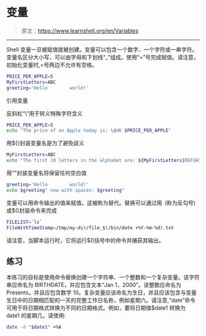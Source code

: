 # 变量

> 原文：<https://www.learnshell.org/en/Variables>

* * *

Shell 变量一旦被赋值就被创建。变量可以包含一个数字、一个字符或一串字符。变量名区分大小写，可以由字母和下划线“_”组成。使用“=”号完成赋值。请注意，初始化变量时,=号两边不允许有空格。

```sh
PRICE_PER_APPLE=5
MyFirstLetters=ABC
greeting='Hello        world!' 
```

引用变量

反斜杠“\”用于转义特殊字符含义

```sh
PRICE_PER_APPLE=5
echo "The price of an Apple today is: \$HK $PRICE_PER_APPLE" 
```

用${}封装变量名是为了避免歧义

```sh
MyFirstLetters=ABC
echo "The first 10 letters in the alphabet are: ${MyFirstLetters}DEFGHIJ" 
```

用""封装变量名将保留任何空白值

```sh
greeting='Hello        world!'
echo $greeting" now with spaces: $greeting" 
```

变量可以用命令输出的值来赋值。这被称为替代。替换可以通过用` `(称为反勾号)或$()封装命令来完成

```sh
FILELIST=`ls`
FileWithTimeStamp=/tmp/my-dir/file_$(/bin/date +%Y-%m-%d).txt 
```

请注意，当脚本运行时，它将运行$()括号中的命令并捕获其输出。

## 练习

本练习的目标是使用命令替换创建一个字符串、一个整数和一个复杂变量。该字符串应命名为 BIRTHDATE，并应包含文本“Jan 1，2000”。该整数应命名为 Presents，并且应包含数字 10。复杂变量应该命名为生日，并且应该包含与变量生日中的日期相匹配的一天的完整工作日名称，例如星期六。请注意,“date”命令可用于将日期格式转换为不同的日期格式。例如，要将日期值$date1 转换为 date1 的星期几，请使用:

```sh
date -d "$date1" +%A 
```